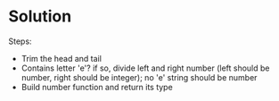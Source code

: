 # Solution
Steps:
* Trim the head and tail
* Contains letter 'e'? if so, divide left and right number (left should be number, right should be integer); no 'e' string should be number
* Build number function and return its type
